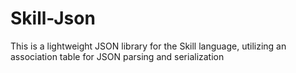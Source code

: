 # Skill-Json
This is a lightweight JSON library for the Skill language, utilizing an association table for JSON parsing and serialization

